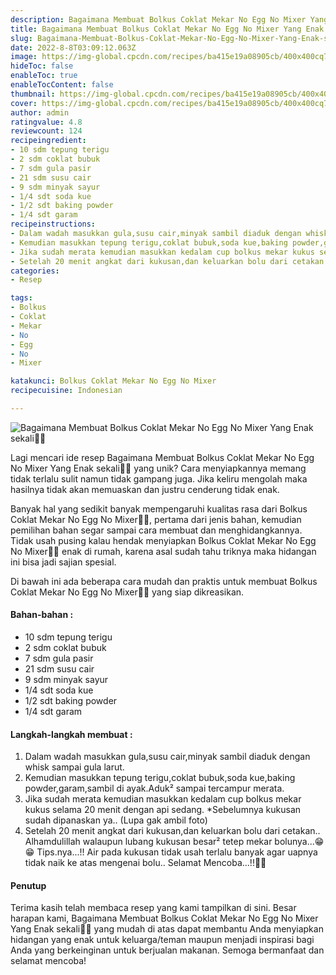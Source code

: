 ```yaml
---
description: Bagaimana Membuat Bolkus Coklat Mekar No Egg No Mixer Yang Enak sekali"
title: Bagaimana Membuat Bolkus Coklat Mekar No Egg No Mixer Yang Enak sekali
slug: Bagaimana-Membuat-Bolkus-Coklat-Mekar-No-Egg-No-Mixer-Yang-Enak-sekali
date: 2022-8-8T03:09:12.063Z
image: https://img-global.cpcdn.com/recipes/ba415e19a08905cb/400x400cq70/photo.jpg
hideToc: false
enableToc: true
enableTocContent: false
thumbnail: https://img-global.cpcdn.com/recipes/ba415e19a08905cb/400x400cq70/photo.jpg
cover: https://img-global.cpcdn.com/recipes/ba415e19a08905cb/400x400cq70/photo.jpg
author: admin
ratingvalue: 4.8
reviewcount: 124
recipeingredient:
- 10 sdm tepung terigu
- 2 sdm coklat bubuk
- 7 sdm gula pasir
- 21 sdm susu cair
- 9 sdm minyak sayur
- 1/4 sdt soda kue
- 1/2 sdt baking powder
- 1/4 sdt garam
recipeinstructions:
- Dalam wadah masukkan gula,susu cair,minyak sambil diaduk dengan whisk sampai gula larut.
- Kemudian masukkan tepung terigu,coklat bubuk,soda kue,baking powder,garam,sambil di ayak.Aduk² sampai tercampur merata.
- Jika sudah merata kemudian masukkan kedalam cup bolkus mekar kukus selama 20 menit dengan api sedang. *Sebelumnya kukusan sudah dipanaskan ya.. (Lupa gak ambil foto)
- Setelah 20 menit angkat dari kukusan,dan keluarkan bolu dari cetakan.. Alhamdulillah walaupun lubang kukusan besar² tetep mekar bolunya...😁😁 Tips.nya...!! Air pada kukusan tidak usah terlalu banyak agar uapnya tidak naik ke atas mengenai bolu.. Selamat Mencoba...!!🤗🤗
categories:
- Resep

tags:
- Bolkus
- Coklat
- Mekar
- No
- Egg
- No
- Mixer

katakunci: Bolkus Coklat Mekar No Egg No Mixer
recipecuisine: Indonesian

---
```


![Bagaimana Membuat Bolkus Coklat Mekar No Egg No Mixer Yang Enak sekali👩‍🍳](https://img-global.cpcdn.com/recipes/ba415e19a08905cb/400x400cq70/photo.jpg)

Lagi mencari ide resep Bagaimana Membuat Bolkus Coklat Mekar No Egg No Mixer Yang Enak sekali👩‍🍳 yang unik? Cara menyiapkannya memang tidak terlalu sulit namun tidak gampang juga. Jika keliru mengolah maka hasilnya tidak akan memuaskan dan justru cenderung tidak enak.

Banyak hal yang sedikit banyak mempengaruhi kualitas rasa dari Bolkus Coklat Mekar No Egg No Mixer👩‍🍳, pertama dari jenis bahan, kemudian pemilihan bahan segar sampai cara membuat dan menghidangkannya. Tidak usah pusing kalau hendak menyiapkan Bolkus Coklat Mekar No Egg No Mixer👩‍🍳 enak di rumah, karena asal sudah tahu triknya maka hidangan ini bisa jadi sajian spesial.

Di bawah ini ada beberapa cara mudah dan praktis untuk membuat Bolkus Coklat Mekar No Egg No Mixer👩‍🍳 yang siap dikreasikan.

<!--inarticleads1-->

#### Bahan-bahan :

- 10 sdm tepung terigu
- 2 sdm coklat bubuk
- 7 sdm gula pasir
- 21 sdm susu cair
- 9 sdm minyak sayur
- 1/4 sdt soda kue
- 1/2 sdt baking powder
- 1/4 sdt garam

<!--inarticleads2-->

#### Langkah-langkah membuat :

1. Dalam wadah masukkan gula,susu cair,minyak sambil diaduk dengan whisk sampai gula larut.
1. Kemudian masukkan tepung terigu,coklat bubuk,soda kue,baking powder,garam,sambil di ayak.Aduk² sampai tercampur merata.
1. Jika sudah merata kemudian masukkan kedalam cup bolkus mekar kukus selama 20 menit dengan api sedang. *Sebelumnya kukusan sudah dipanaskan ya.. (Lupa gak ambil foto)
1. Setelah 20 menit angkat dari kukusan,dan keluarkan bolu dari cetakan.. Alhamdulillah walaupun lubang kukusan besar² tetep mekar bolunya...😁😁 Tips.nya...!! Air pada kukusan tidak usah terlalu banyak agar uapnya tidak naik ke atas mengenai bolu.. Selamat Mencoba...!!🤗🤗

#### Penutup

Terima kasih telah membaca resep yang kami tampilkan di sini. Besar harapan kami, Bagaimana Membuat Bolkus Coklat Mekar No Egg No Mixer Yang Enak sekali👩‍🍳 yang mudah di atas dapat membantu Anda menyiapkan hidangan yang enak untuk keluarga/teman maupun menjadi inspirasi bagi Anda yang berkeinginan untuk berjualan makanan. Semoga bermanfaat dan selamat mencoba!